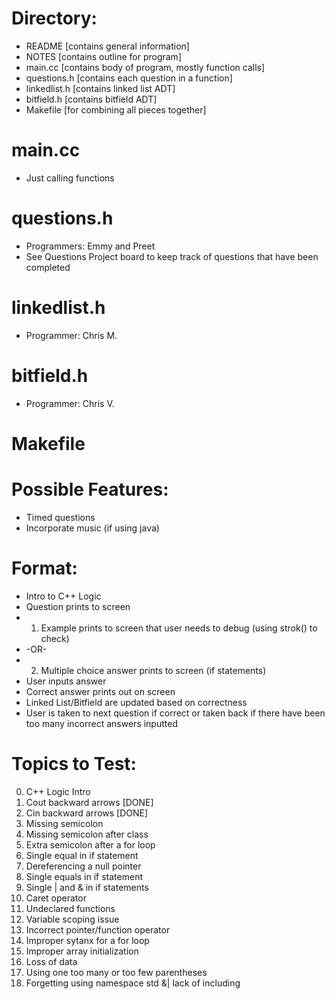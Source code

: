 # Directory:
- README [contains general information]
- NOTES [contains outline for program]
- main.cc [contains body of program, mostly function calls]
- questions.h [contains each question in a function]
- linkedlist.h [contains linked list ADT]
- bitfield.h [contains bitfield ADT]
- Makefile [for combining all pieces together]

#  main.cc
- Just calling functions

# questions.h
- Programmers: Emmy and Preet
- See Questions Project board to keep track of questions that have been completed

# linkedlist.h
- Programmer: Chris M.

# bitfield.h
- Programmer: Chris V.

# Makefile


# Possible Features:
- Timed questions
- Incorporate music (if using java)

# Format:
- Intro to C++ Logic
- Question prints to screen
- 1) Example prints to screen that user needs to debug (using strok() to check)
- -OR-
- 2) Multiple choice answer prints to screen (if statements)
- User inputs answer 
- Correct answer prints out on screen
- Linked List/Bitfield are updated based on correctness
- User is taken to next question if correct or taken back if there have been too many incorrect answers inputted

# Topics to Test:
0. C++ Logic Intro
1. Cout backward arrows [DONE]
2. Cin backward arrows  [DONE]
3. Missing semicolon
4. Missing semicolon after class
5. Extra semicolon after a for loop
6. Single equal in if statement
7. Dereferencing a null pointer
8. Single equals in if statement
9. Single | and & in if statements
10. Caret operator
11. Undeclared functions
12. Variable scoping issue
13. Incorrect pointer/function operator
14. Improper sytanx for a for loop
15. Improper array initialization
16. Loss of data
17. Using one too many or too few parentheses
18. Forgetting using namespace std &| lack of including <iostream>
